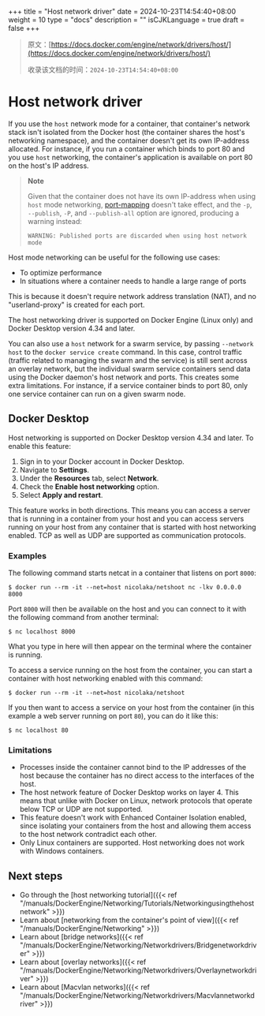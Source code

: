 +++
title = "Host network driver"
date = 2024-10-23T14:54:40+08:00
weight = 10
type = "docs"
description = ""
isCJKLanguage = true
draft = false
+++

> 原文：[https://docs.docker.com/engine/network/drivers/host/](https://docs.docker.com/engine/network/drivers/host/)
>
> 收录该文档的时间：`2024-10-23T14:54:40+08:00`

# Host network driver

If you use the `host` network mode for a container, that container's network stack isn't isolated from the Docker host (the container shares the host's networking namespace), and the container doesn't get its own IP-address allocated. For instance, if you run a container which binds to port 80 and you use `host` networking, the container's application is available on port 80 on the host's IP address.

> **Note**
>
> 
>
> Given that the container does not have its own IP-address when using `host` mode networking, [port-mapping](https://docs.docker.com/engine/network/drivers/overlay/#publish-ports) doesn't take effect, and the `-p`, `--publish`, `-P`, and `--publish-all` option are ignored, producing a warning instead:
>
> 
>
> ```console
> WARNING: Published ports are discarded when using host network mode
> ```

Host mode networking can be useful for the following use cases:

- To optimize performance
- In situations where a container needs to handle a large range of ports

This is because it doesn't require network address translation (NAT), and no "userland-proxy" is created for each port.

The host networking driver is supported on Docker Engine (Linux only) and Docker Desktop version 4.34 and later.

You can also use a `host` network for a swarm service, by passing `--network host` to the `docker service create` command. In this case, control traffic (traffic related to managing the swarm and the service) is still sent across an overlay network, but the individual swarm service containers send data using the Docker daemon's host network and ports. This creates some extra limitations. For instance, if a service container binds to port 80, only one service container can run on a given swarm node.

## Docker Desktop

Host networking is supported on Docker Desktop version 4.34 and later. To enable this feature:

1. Sign in to your Docker account in Docker Desktop.
2. Navigate to **Settings**.
3. Under the **Resources** tab, select **Network**.
4. Check the **Enable host networking** option.
5. Select **Apply and restart**.

This feature works in both directions. This means you can access a server that is running in a container from your host and you can access servers running on your host from any container that is started with host networking enabled. TCP as well as UDP are supported as communication protocols.

### Examples

The following command starts netcat in a container that listens on port `8000`:



```console
$ docker run --rm -it --net=host nicolaka/netshoot nc -lkv 0.0.0.0 8000
```

Port `8000` will then be available on the host and you can connect to it with the following command from another terminal:



```console
$ nc localhost 8000
```

What you type in here will then appear on the terminal where the container is running.

To access a service running on the host from the container, you can start a container with host networking enabled with this command:



```console
$ docker run --rm -it --net=host nicolaka/netshoot
```

If you then want to access a service on your host from the container (in this example a web server running on port `80`), you can do it like this:



```console
$ nc localhost 80
```

### Limitations

- Processes inside the container cannot bind to the IP addresses of the host because the container has no direct access to the interfaces of the host.
- The host network feature of Docker Desktop works on layer 4. This means that unlike with Docker on Linux, network protocols that operate below TCP or UDP are not supported.
- This feature doesn't work with Enhanced Container Isolation enabled, since isolating your containers from the host and allowing them access to the host network contradict each other.
- Only Linux containers are supported. Host networking does not work with Windows containers.

## Next steps

- Go through the [host networking tutorial]({{< ref "/manuals/DockerEngine/Networking/Tutorials/Networkingusingthehostnetwork" >}})
- Learn about [networking from the container's point of view]({{< ref "/manuals/DockerEngine/Networking" >}})
- Learn about [bridge networks]({{< ref "/manuals/DockerEngine/Networking/Networkdrivers/Bridgenetworkdriver" >}})
- Learn about [overlay networks]({{< ref "/manuals/DockerEngine/Networking/Networkdrivers/Overlaynetworkdriver" >}})
- Learn about [Macvlan networks]({{< ref "/manuals/DockerEngine/Networking/Networkdrivers/Macvlannetworkdriver" >}})
